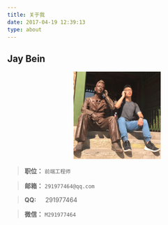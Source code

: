 ```yaml
---
title: 关于我
date: 2017-04-19 12:39:13
type: about
---
```

## Jay Bein 
<div  align="center" height="200">
<img src="/images/avatar.png" alt="myself" title="myself" width="200" height="200">
</div>


> **职位：** `前端工程师`

>**邮箱：** `291977464@qq.com`

> **QQ:**&emsp;&ensp;291977464

> **微信：** `M291977464`
